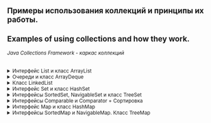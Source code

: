 <small>

## Примеры использования коллекций и принципы их работы.
## Examples of using collections and how they work.

###### *Java Collections Framework - каркас коллекций*

<details><summary>Интерфейс List и класс ArrayList</summary>

><details><summary>Интерфейс List</summary>
> 
>**Интерфейс List**
>
>Определяет, что это должен быть любой класс, реализующий данный интерфейс, который должен обеспечить конкретный набор методов, включая add, get, remove и еще около 20.
>
>Реализации ArrayList и LinkedList предоставляют эти методы, поэтому их можно использовать как взаимозаменяемые. Метод, написанный для работы с List, будет работать с ArrayList, LinkedList или любым другим объектом, который реализует List.
>
>Наиболее часто используемые методы интерфейса List:
>```  
> void add(int index, E obj): добавляет в список по индексу index объект obj
> boolean addAll(int index, Collection<? extends E> col): добавляет в список по индексу index все элементы коллекции col. Если в результате добавления список был изменен, то возвращается true, иначе возвращается false
> E get(int index): возвращает объект из списка по индексу index
> int indexOf(Object obj): возвращает индекс первого вхождения объекта obj в список. Если объект не найден, то возвращается -1
> int lastIndexOf(Object obj): возвращает индекс последнего вхождения объекта obj в список. Если объект не найден, то возвращается -1
> ListIterator<E> listIterator(): возвращает объект ListIterator для обхода элементов списка
> static <E> List<E> of(элементы): создает из набора элементов объект List
> E remove(int index): удаляет объект из списка по индексу index, возвращая при этом удаленный объект
> E set(int index, E obj): присваивает значение объекта obj элементу, который находится по индексу index
> void sort(Comparator<? super E> comp): сортирует список с помощью компаратора comp
> List<E> subList(int start, int end): получает набор элементов, которые находятся в списке между индексами start и end
>```
>
></details>
>
>**Класс ArrayList** 
>
>Класс *ArrayList* - представляет простой список, аналогичный массиву, за исключением, того что количество элементов в нем не фиксировано.  
>Конструкторы *ArrayList*:
>```
>ArrayList(): создает пустой список
>ArrayList(Collection <? extends E> col): создает список, в который добавляются все элементы коллекции col
>ArrayList(int capacity): создает список, который имеет начальную емкость capacity
>```
>Емкость в ArrayList представляет размер массива, который будет использоваться для хранения объектов. При добавлении элементов фактически происходит перераспределение памяти - создание нового массива и копирование в него элементов из старого массива. Изначальное задание емкости ArrayList позволяет снизить подобные перераспределения памяти, тем самым повышая производительность.
>
>[ArrayListDemo - Пример использования класса ArrayList и его методов](https://github.com/aykononov/JavaCollections/blob/master/src/InterfaceList/ArrayListDemo.java "Посмотреть пример Java")  
>
>Мы можем свободно добавлять в объект ArrayList дополнительные объекты, в отличие от массива, однако в реальности ArrayList использует для хранения объектов опять же массив. По умолчанию данный массив предназначен для 10 объектов. Если в процессе программы добавляется гораздо больше, то создается новый массив, который может вместить в себя все количество. *Подобные перераспределения памяти уменьшают производительность*. Поэтому если мы точно знаем, что у нас список не будет содержать больше определенного количества элементов, например, 25, то мы можем сразу же явным образом установить это количество, в конструкторе:  
>```java
>ArrayList<String> users = new ArrayList<String>(25);
>```
>
>**Задача**:  
>Нужно заполнить два списка четными числами, первый от 4 до 20 с отступлением в 4.  
>Второй от 2 до 20 с отступлением в 2.  
>В первом списке результат должен быть: 4, 8, 12, 16, 20.  
>Во втором : 2, 4, 6, 8, 10, 12, 14, 16, 18, 20.  
>Далее удалить из коллекций те цифры которые не повторяются.  
>Таким образом во втором списке останутся те элементы, которые присутствуют в первом списке.  
>Резульат должен быть: 4, 8, 12, 16, 20.
>  
>[ArrayListExample - Задача с применением ArrayList](https://github.com/aykononov/JavaCollections/blob/master/src/InterfaceList/ArrayListExample.java "Посмотреть пример Java")
>
</details>

<details><summary>Очереди и класс ArrayDeque</summary>

>*Очереди* представляют структуру данных, работающую по принципу FIFO (first in - first out). То есть элемент первым *добавлен* в коллекцию и первым он из нее *удаляется*. Это стандартная модель *однонаправленной* очереди. Также бывают и *двунаправленные* - это такие очереди, в которых мы можем добавить элемент как в *начало* коллекции, так и в *конец*. Такиим же образом можем удалить элемент не только в конце коллекции, но и в начале.
>
>Особенностью классов очередей является то, что они реализуют специальные интерфейсы *Queue* или *Deque*.
>
><details><summary>Обобщенный интерфейс Queue<E></summary>
>  
>Расширяет базовый интерфейс Collection и определяет поведение класса в качестве *однонаправленной* очереди. 
>
>Свою функциональность он раскрывает через следующие методы:
>```  
> E element(): возвращает, но не удаляет, элемент из начала очереди. Если очередь пуста, генерирует исключение NoSuchElementException
> boolean offer(E obj): добавляет элемент obj в конец очереди. Если элемент удачно добавлен, возвращает true, иначе - false  
> E peek(): возвращает без удаления элемент из начала очереди. Если очередь пуста, возвращает значение null  
> E poll(): возвращает с удалением элемент из начала очереди. Если очередь пуста, возвращает значение null  
> E remove(): возвращает с удалением элемент из начала очереди. Если очередь пуста, генерирует исключение NoSuchElementException  
>```
>
>Таким образом, у всех классов, которые реализуют данный интерфейс, будет метод *offer* для добавления в очередь, метод *poll* для извлечения элемента из *начала* очереди, и методы *peek* и *element*, позволяющие просто *получить* элемент из начала очереди.
></details>
>
><details><summary>Интерфейс Deque</summary>
>
>Расширяет вышеописанный интерфейс *Queue* и определяет поведение *двунаправленной очереди*, которая работает как обычная однонаправленная очередь, либо как *стек*, действующий по принципу LIFO (последний вошел - первый вышел).  
>
>Интерфейс Deque определяет следующие методы:
>```  
> void addFirst(E obj): добавляет элемент в начало очереди  
> void addLast(E obj): добавляет элемент obj в конец очереди  
> E getFirst(): возвращает без удаления элемент из головы очереди. Если очередь пуста, генерирует исключение NoSuchElementException  
> E getLast(): возвращает без удаления последний элемент очереди. Если очередь пуста, генерирует исключение NoSuchElementException  
> boolean offerFirst(E obj): добавляет элемент obj в самое начало очереди. Если элемент удачно добавлен, возвращает true, иначе - false  
> boolean offerLast(E obj): добавляет элемент obj в конец очереди. Если элемент удачно добавлен, возвращает true, иначе - false  
> E peekFirst(): возвращает без удаления элемент из начала очереди. Если очередь пуста, возвращает значение null  
> E peekLast(): возвращает без удаления последний элемент очереди. Если очередь пуста, возвращает значение null  
> E pollFirst(): возвращает с удалением элемент из начала очереди. Если очередь пуста, возвращает значение null  
> E pollLast(): возвращает с удалением последний элемент очереди. Если очередь пуста, возвращает значение null  
> E pop(): возвращает с удалением элемент из начала очереди. Если очередь пуста, генерирует исключение NoSuchElementException  
> void push(E element): добавляет элемент в самое начало очереди  
> E removeFirst(): возвращает с удалением элемент из начала очереди. Если очередь пуста, генерирует исключение NoSuchElementException  
> E removeLast(): возвращает с удалением элемент из конца очереди. Если очередь пуста, генерирует исключение NoSuchElementException  
> boolean removeFirstOccurrence(Object obj): удаляет первый встреченный элемент obj из очереди. Если удаление произшло, то возвращает true, иначе возвращает false  
> boolean removeLastOccurrence(Object obj): удаляет последний встреченный элемент obj из очереди. Если удаление произшло, то возвращает true, иначе возвращает false  
>```
>
>Таким образом, наличие методов *pop* и *push* позволяет классам, реализующим этот элемент, действовать в качестве *стека*. В тоже время имеющийся функционал также позволяет создавать *двунаправленные очереди*, что делает классы, применяющие данный интерфейс, довольно гибкими.
>
></details>
>
>**Класс ArrayDeque**
>
>Класс *ArrayDeque<E>* - представляет обобщенную двунаправленную очередь, наследуя функционал от класса AbstractCollection и применяя интерфейс Deque.
>
>В классе ArrayDeque определены следующие конструкторы:  
>```java
>ArrayDeque(): создает пустую очередь
>ArrayDeque(Collection<? extends E> col): создает очередь, наполненную элементами из коллекции col
>ArrayDeque(int capacity): создает очередь с начальной емкостью capacity. 
>```  
>Если мы явно не указываем начальную емкость, то емкость по умолчанию будет равна 16.
>
>[ArrayDequeDemo - Пример использования ArrayDequeDemo](https://github.com/aykononov/JavaCollections/blob/master/src/InterfaceList/ArrayDequeDemo.java "Посмотреть пример Java")
>
</details>

<details><summary>Класс LinkedList</summary>

>Представляет структуру данных в виде *связанного списка*. Он наследуется от класса AbstractSequentialList и реализует интерфейсы *List*, *Dequeue* и *Queue*. То есть он соединяет функциональность работы со *списком* и фукциональность *очереди*.
>
>Класс LinkedList имеет следующие конструкторы:
>```java
>LinkedList(): создает пустой список
>LinkedList(Collection<? extends E> col): создает список, в который добавляет все элементы коллекции col
>```
>*LinkedList* содержит все методы, которые определены в интерфейсах List, Queue, Deque вот некторые из них:
>```  
> addFirst() / offerFirst(): добавляет элемент в начало списка  
> addLast() / offerLast(): добавляет элемент в конец списка  
> removeFirst() / pollFirst(): удаляет первый элемент из начала списка  
> removeLast() / pollLast(): удаляет последний элемент из конца списка  
> getFirst() / peekFirst(): получает первый элемент  
> getLast() / peekLast(): получает последний элемент  
>```
>
>Примемр связанного списка LinkedList:
>
>[LinkedListDemo - Пример использования класса LinkedList и его методов](https://github.com/aykononov/JavaCollections/blob/master/src/InterfaceList/LinkedListDemo.java "Посмотреть пример Java")  
</details>

<details><summary>Интерфейс Set и класс HashSet</summary>

>**Интерфейс Set**
>
>Расширяет интерфейс *Collection* и представляет набор уникальных элементов, не допуская дублирования. *Set* не добавляет новых методов, а только вносит изменения в унаследованные методы. Например, метод add() добавляет элемент в коллекцию и возвращает true, если в коллекции не было такого элемента.
>
>**Обобщенный класс HashSet**
>
>Представляет хеш-таблицу. Он наследует свой функционал от класса *AbstractSet* и реализует интерфейс *Set*.
>Хеш-таблица представляет такую структуру данных, в которой все объекты имеют уникальный ключ или хеш-код. Данный ключ позволяет уникально идентифицировать объект в таблице.
>
>Для создания объекта HashSet можно воспользоваться одним из следующих конструкторов:  
>```java
>HashSet(): создает пустой список
>HashSet(Collection<? extends E> col): создает хеш-таблицу, в которую добавляет все элементы коллекции col
>HashSet(int capacity): параметр capacity указывает начальную емкость таблицы, которая по умолчанию равна 16
>HashSet(int capacity, float koef): параметр koef или коэффициент заполнения, значение которого должно быть в пределах от 0.0 до 1.0, 
>```  
>Коэффициент заполнения указывает, насколько должна быть заполнена емкость объектами прежде чем произойдет ее расширение. Например, коэффициент 0.75 указывает, что при заполнении емкости на 3/4 произойдет ее расширение.
>
>Класс HashSet реализует те методы, которые объявлены в родительских классах и применяемых интерфейсах:
>
>[HashSetDemo - Пример использования класса HashSet](https://github.com/aykononov/JavaCollections/blob/master/src/InterfaceSet/HashSetDemo.java "Посмотреть пример Java")
</details>

<details><summary>Интерфейсы SortedSet, NavigableSet и класс TreeSet</summary>

>**Интерфейс SortedSet**
>
>Предназначен для создания коллекций, где элементы хранятся в отсортированном (по возрастанию) виде. *SortedSet* расширяет нитерфейс *Set*, поэтому хранит только уникальные значения.
>
>*SortedSet* предоставляет следующие методы:
>```  
> E first(): возвращает первый элемент набора  
> E last(): возвращает последний элемент набора  
> SortedSet<E> headSet(E end): возвращает объект SortedSet, который содержит все элементы первичного набора до элемента end  
> SortedSet<E> subSet(E start, E end): возвращает объект SortedSet, который содержит все элементы первичного набора между элементами start и end  
> SortedSet<E> tailSet(E start): возвращает объект SortedSet, который содержит все элементы первичного набора, начиная с элемента start  
>```
>
>**Интерфейс NavigableSet**
>
>Расширяет интерфейс *SortedSet* и позволяет извлекать элементы на основании их значений.
> 
>*NavigableSet* определяет следующие методы:
>```  
> E ceiling(E obj): ищет в наборе наименьший элемент e, который больше obj (e >=obj). Если такой элемент найден, то он возвращается в качестве результата. Иначе возвращается null.  
> E floor(E obj): ищет в наборе наибольший элемент e, который меньше элемента obj (e <=obj). Если такой элемент найден, то он возвращается в качестве результата. Иначе возвращается null.  
> E higher(E obj): ищет в наборе наименьший элемент e, который больше элемента obj (e >obj). Если такой элемент найден, то он возвращается в качестве результата. Иначе возвращается null.  
> E lower(E obj): ищет в наборе наибольший элемент e, который меньше элемента obj (e <obj). Если такой элемент найден, то он возвращается в качестве результата. Иначе возвращается null.  
> E pollFirst(): возвращает первый элемент и удаляет его из набора  
> E pollLast(): возвращает последний элемент и удаляет его из набора  
> NavigableSet<E> descendingSet(): возвращает объект NavigableSet, который содержит все элементы первичного набора NavigableSet в обратном порядке  
> NavigableSet<E> headSet(E upperBound, boolean incl): возвращает объект NavigableSet, который содержит все элементы первичного набора NavigableSet до upperBound. Параметр incl при значении true, позволяет включить в выходной набор элемент upperBound  
> NavigableSet<E> tailSet(E lowerBound, boolean incl): возвращает объект NavigableSet, который содержит все элементы первичного набора NavigableSet, начиная с lowerBound. Параметр incl при значении true, позволяет включить в выходной набор элемент lowerBound  
> NavigableSet<E> subSet(E lowerBound, boolean lowerIncl, E upperBound, boolean highIncl): возвращает объект NavigableSet, который содержит все элементы первичного набора NavigableSet от lowerBound до upperBound.
>```
>
>**Обобщенный класс TreeSet<E>**
>
>Представляет структуру данных в виде дерева, в котором все объекты хранятся в отсортированном виде по возрастанию. *TreeSet* является наследником класса *AbstractSet* и реализует интерфейс *NavigableSet*, а следовательно, и интерфейс *SortedSet*.
>
>В классе *TreeSet* определены следующие конструкторы:  
>```java
>TreeSet(): создает пустое дерево  
>TreeSet(Collection<? extends E> col): создает дерево, в которое добавляет все элементы коллекции col  
>TreeSet(SortedSet <E> set): создает дерево, в которое добавляет все элементы сортированного набора set 
>TreeSet(Comparator<? super E> comparator): создает пустое дерево, где все добавляемые элементы впоследствии будут отсортированы компаратором  
>```
>*TreeSet* поддерживает все стандартные методы для вставки (при вставке объекты сразу же сортируются по возрастанию) и удаления элементов.
>  
>[TreeSetDemo - Пример использования класса TreeSet](https://github.com/aykononov/JavaCollections/blob/master/src/InterfaceSet/TreeSetDemo.java "Посмотреть пример Java")
</details>

<details><summary>Интерфейсы Comparable и Comparator + Сортировка</summary>

>
>**Интерфейс Comparable**
>
>Служит для сравнения и сортировки *Объектов*.
>Он содержит один единственный метод *int compareTo(E item)*, который сравнивает текущий объект с объектом, переданным в качестве параметра. Если этот метод возвращает отрицательное число, то текущий объект будет располагаться перед тем, который передается через параметр. Если метод вернет положительное число, то, наоборот, после второго объекта. Если метод возвратит ноль, значит, оба объекта равны.
>  
>[ComparableDemo - Пример типизации класса TreeSet объектом типа Person](https://github.com/aykononov/JavaCollections/blob/master/src/InterfaceComparable/ComparableDemo.java "Посмотреть пример Java")
>
>**Интерфейс Comparator**
>
>Применяется, если вдруг не реализован в своем классе , либо необходимо переопределить существующую функциональность интерфейса *Comparable*.  
>Он содержит ряд методов, ключевым из которых является метод compare():  
>```java
>public interface Comparator<E> {
>    int compare(T a, T b);
>    ... остальные методы
>}
>```  
>Метод *compare* также возвращает числовое значение. Если оно отрицательное, то объект a предшествует объекту b, иначе - наоборот, если метод возвращает ноль, то объекты равны. Для применения интерфейса нам вначале надо создать *класс компаратора*, который реализует этот интерфейс:
>  
>[ComparatorDemo - Пример использования класса компаратор для создания объекта TreeSet](https://github.com/aykononov/JavaCollections/blob/master/src/InterfaceComparator/ComparatorDemo.java "Посмотреть пример Java")
>
>**Сортировка по нескольким критериям**
>
>Начиная с JDK 8 в механизм работы компараторов были внесены некоторые дополнения. В частности, теперь мы можем применять сразу несколько компараторов по принципу приоритета.
>
>Интерфейс компаратора определяет специальный метод по умолчанию *thenComparing*, который позволяет использовать цепочки компараторов для сортировки набора. Например, нам надо отсортировать пользователей по имени и по возрасту:
>
>[ComparatorSortDemo - Пример использования цепочки компараторов для сортировки набора](https://github.com/aykononov/JavaCollections/blob/master/src/InterfaceComparator/ComparatorSortDemo.java "Посмотреть пример Java")
</details>

<details><summary>Интерфейс Map и класс HashMap</summary>

>**Интерфейс Map<K, V>**
>
>Представляет отображение, где каждый элемент представляет пару "ключ-значение". При этом все ключи уникальные в рамках объекта Map.
>Он НЕ расширяет интерфейс *Collection*.
>
>Среди методов интерфейса Map можно выделить следующие:
>```  
> void clear(): очищает коллекцию  
> boolean containsKey(Object k): возвращает true, если коллекция содержит ключ k  
> boolean containsValue(Object v): возвращает true, если коллекция содержит значение v  
> Set<Map.Entry<K, V>> entrySet(): возвращает набор элементов коллекции. Все элементы представляют объект Map.Entry  
> boolean equals(Object obj): возвращает true, если коллекция идентична коллекции, передаваемой через параметр obj  
> boolean isEmpty: возвращает true, если коллекция пуста  
> V get(Object k): возвращает значение объекта, ключ которого равен k. Если такого элемента не окажется, то возвращается значение null  
> V getOrDefault(Object k, V defaultValue): возвращает значение объекта, ключ которого равен k. Если такого элемента не окажется, то возвращается значение defaultVlue  
> V put(K k, V v): помещает в коллекцию новый объект с ключом k и значением v. Если в коллекции уже есть объект с подобным ключом, то он перезаписывается. После добавления возвращает предыдущее значение для ключа k, если он уже был в коллекции. Если же ключа еще не было в коллекции, то возвращается значение null  
> V putIfAbsent(K k, V v): помещает в коллекцию новый объект с ключом k и значением v, если в коллекции еще нет элемента с подобным ключом.  
> Set<K> keySet(): возвращает набор всех ключей отображения  
> Collection<V> values(): возвращает набор всех значений отображения  
> void putAll(Map<? extends K, ? extends V> map): добавляет в коллекцию все объекты из отображения map  
> V remove(Object k): удаляет объект с ключом k  
> int size(): возвращает количество элементов коллекции
>```
>
>Чтобы положить объект в коллекцию, используется метод *put*, а чтобы получить по ключу - метод *get*. Реализация интерфейса *Map* также позволяет получить наборы как ключей, так и значений. Метод *entrySet()* возвращает набор всех элементов в виде объектов *Map.Entry<K, V>*.
>
>**Обобщенный интерфейс Map.Entry<K, V>**
>
>Представляет объект с ключом типа K и значением типа V и определяет следующие методы:
>```
>boolean equals(Object obj): возвращает true, если объект obj, представляющий интерфейс Map.Entry, идентичен текущему  
>K getKey(): возвращает ключ объекта отображения  
>V getValue(): возвращает значение объекта отображения  
>V setValue(V v): устанавливает для текущего объекта значение v  
>int hashCode(): возвращает хеш-код данного объекта
>```  
>
>**Класс отображений HashMap** 
>
>Базовым классом для всех отображений является абстрактный класс *AbstractMap*, который реализует большую часть методов интерфейса *Map*. Наиболее распространенным классом отображений является *HashMap*, который реализует интерфейс *Map* и наследуется от класса *AbstractMap*.
>
>[HashMapDemo - Пример использования класса HashMap](https://github.com/aykononov/JavaCollections/blob/master/src/InterfaceHashMap/HashMapDemo.java "Посмотреть пример Java")  
>
</details>


<details><summary>Интерфейсы SortedMap и NavigableMap. Класс TreeMap</summary>

>**Интерфейс SortedMap**
>
>Расширяет *Map* и создает отображение, в котором все элементы *отсортированы* в порядке возрастания их ключей. 
>
>*SortedMap* добавляет ряд методов:
>```
>K firstKey(): возвращает ключ первого элемента отображения  
>K lastKey(): возвращает ключ последнего элемента отображения  
>SortedMap<K, V> headMap(K end): возвращает отображение SortedMap, которые содержит все элементы оригинального SortedMap вплоть до элемента с ключом end  
>SortedMap<K, V> tailMap(K start): возвращает отображение SortedMap, которые содержит все элементы оригинального SortedMap, начиная с элемента с ключом start  
>SortedMap<K, V> subMap(K start, K end): возвращает отображение SortedMap, которые содержит все элементы оригинального SortedMap вплоть от элемента с ключом start до элемента с ключом end  
>```
>
>**Интерфейс NavigableMap**
>
>Расширяет интерфейс *SortedMap* и обеспечивает возможность получения элементов отображения относительно других элементов. 
>
>Основные методы:
>```
>Map.Entry<K, V> ceilingEntry(K obj): возвращает элемент с наименьшим ключом k, который больше или равен ключу obj (k >=obj). Если такого ключа нет, то возвращается null.
>Map.Entry<K, V> floorEntry(K obj): возвращает элемент с наибольшим ключом k, который меньше или равен ключу obj (k <=obj). Если такого ключа нет, то возвращается null.
>Map.Entry<K, V> higherEntry(): возвращает элемент с наименьшим ключом k, который больше ключа obj (k >obj). Если такого ключа нет, то возвращается null.
>Map.Entry<K, V> lowerEntry(): возвращает элемент с наибольшим ключом k, который меньше ключа obj (k <obj). Если такого ключа нет, то возвращается null.
>Map.Entry<K, V> firstEntry(): возвращает первый элемент отображения
>Map.Entry<K, V> lastEntry(): возвращает последний элемент отображения
>Map.Entry<K, V> pollFirstEntry(): возвращает и одновременно удаляет первый элемент из отображения
>Map.Entry<K, V> pollLastEntry(): возвращает и одновременно удаляет последний элемент из отображения
>K ceilingKey(K obj): возвращает наименьший ключ k, который больше или равен ключу obj (k >=obj). Если такого ключа нет, то возвращается null.
>K floorKey(K obj): возвращает наибольший ключ k, который меньше или равен ключу obj (k <=obj). Если такого ключа нет, то возвращается null.
>K lowerKey(K obj): возвращает наибольший ключ k, который меньше ключа obj (k <obj). Если такого ключа нет, то возвращается null.
>K higherKey(K obj): возвращает наименьший ключ k, который больше ключа obj (k >obj). Если такого ключа нет, то возвращается null.
>NavigableSet<K> descendingKeySet(): возвращает объект NavigableSet, который содержит все ключи отображения в обратном порядке
>NavigableMap<K, V> descendingMap(): возвращает отображение NavigableMap, которое содержит все элементы в обратном порядке
>NavigableSet<K> navigableKeySet(): возвращает объект NavigableSet, который содержит все ключи отображения
>NavigableMap<K, V> headMap(K upperBound, boolean incl): возвращает отображение NavigableMap, которое содержит все элементы оригинального NavigableMap вплоть от элемента с ключом upperBound. Параметр incl при значении true указывает, что элемент с ключом upperBound также включается в выходной набор.
>NavigableMap<K, V> tailMap(K lowerBound, boolean incl): возвращает отображение NavigableMap, которое содержит все элементы оригинального NavigableMap, начиная с элемента с ключом lowerBound. Параметр incl при значении true указывает, что элемент с ключом lowerBound также включается в выходной набор.
>NavigableMap<K, V> subMap(K lowerBound, boolean lowIncl, K upperBound, boolean highIncl): возвращает отображение NavigableMap, которое содержит все элементы оригинального NavigableMap от элемента с ключом lowerBound до элемента с ключом upperBound. Параметры lowIncl и highIncl при значении true включают в выходной набор элементы с ключами lowerBound и upperBound соответственно.
>```
>
>**Класс TreeMap<K, V>**
>
>Представляет отображение в виде дерева. Он наследуется от класса *AbstractMap* и реализует интерфейс *NavigableMap*, соответсвенно, также и интерфейс *SortedMap*. Поэтому в отличие от коллекции *HashMap* в *TreeMap* все объекты *автоматически сортируются по возрастанию их ключей*.
>
>Класс TreeMap имеет следующие конструкторы:
>```
>TreeMap(): создает пустое отображение в виде дерева
>TreeMap(Map<? extends K,​? extends V> map): создает дерево, в которое добавляет все элементы из отображения map
>TreeMap(SortedMap<K, ? extends V> smap): создает дерево, в которое добавляет все элементы из отображения smap
>TreeMap(Comparator<? super K> comparator): создает пустое дерево, где все добавляемые элементы впоследствии будут отсортированы компаратором.
>```
>[TreeMapDemo - Пример использования класса TreeMap](https://github.com/aykononov/JavaCollections/blob/master/src/InterfaceHashMap/TreeMapDemo.java "Посмотреть пример Java")
>Кроме методов интерфейса *Map* класс *TreeMap* реализует методы интерфейса *NavigableMap*. Например, можно получить все объекты *до* или *после* определенного ключа с помощью методов *headMap* и *tailMap*. Также можно получить *первый* и *последний* элементы и провести ряд дополнительных манипуляций с объектами.
>*Для того чтобы получить ключ по значению придется использовать ПЕРЕБОР, так как такого метода НЕТ.* 
</details>

</small>
